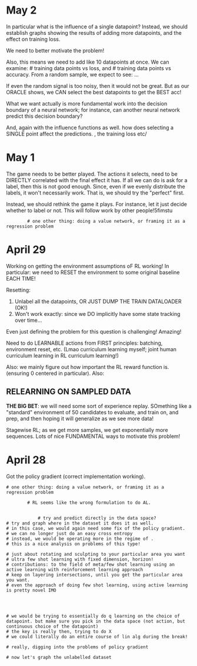 
# May 2
In particular what is the influence of a single datapoint? Instead, we should establish graphs showing the 
results of adding more datapoints, and the effect on training loss. 

We need to better motivate the problem! 

Also, this means we need to add like 10 datapoints at once.
We can examine: # training data points vs loss, and # training data points vs accuracy.
From a random sample, we expect to see: ...

If even the random signal is too noisy, then it would not be great. But as our ORACLE shows, we CAN select the best datapoints to get the BEST acc! 

What we want actually is more fundamental work into the decision boundary of a neural network; for instance, can another neural
network predict this decision boundary?

And, again with the influence functions as well. how does selecting a SINGLE point affect the predictions. , the training loss etc/


# May 1
The game needs to be better played. The actions it selects, need to be DIRECTLY correlated with the final effect it has.
If all we can do is ask for a label, then this is not good enough. 
Since, even if we evenly distribute the labels, it won't necessarily work. 
That is, we should try the "perfect" first. 

Instead, we should rethink the game it plays. For instance, let it just decide whether to label or not.
This will follow work by other people!5fimstu            
            
            
            
            # one other thing: doing a value network, or framing it as a regression problem

# April 29
Working on getting the environment assumptions oF RL working! In particular: we need to RESET the environment to some original baseline EACH TIME! 

Resetting:
1. Unlabel all the datapoints, OR JUST DUMP THE TRAIN DATALOADER (OK!)
2. Won't work exactly: since we DO implicitly have some state tracking over time...

Even just defining the problem for this question is challenging! Amazing!


Need to do LEARNABLE actions from FIRST principles: batching, environment reset, etc.
(Lmao curriculum learning myself; joint human curriculum learning in RL curriculum learning!)

Also:
we mainly figure out how important the RL reward function is. (ensuring 0 centered in particular).
Also:
## RELEARNING ON SAMPLED DATA
**THE BIG BET**: we will need some sort of experience replay. SOmething like a "standard" environment of 50 candidates to evaluate, and train on, and prep, and then hoping it will generalize as we see more data!

Stagewise RL; as we get more samples, we get exponentially more sequences. Lots of nice FUNDAMENTAL ways to motivate this problem!

# April 28
Got the policy gradient (correct implementation working).


    # one other thing: doing a value network, or framing it as a regression problem

            # RL seems like the wrong formulation to do AL.
            
            
                # try and predict directly in the data space?
    # try and graph where in the dataset it does it as well.
    # in this case, we would again need some fix of the policy gradient.
    # we can no longer just do an easy cross entropy
    # instead, we would be operating more in the regime of .
    # this is a nice analysis on problems of this type!

    # just about rotating and sculpting to your particular area you want
    # ultra few shot learning with fixed dimension, horizon!
    # contributions: to the field of meta/few shot learning using an active learning with reinforcement learning approach
    # keep on layering intersections, until you get the particular area you want.
    # even the approach of doing few shot learning, using active learning is pretty novel IMO




    # we would be trying to essentially do q learning on the choice of datapoint. but make sure you pick in the data space (not action, but continuous choice of the datapoint)
    # the key is really then, trying to do X
    # we could literally do an entire course of lin alg during the break!

    # really, digging into the problems of policy gradient

    # now let's graph the unlabelled dataset
